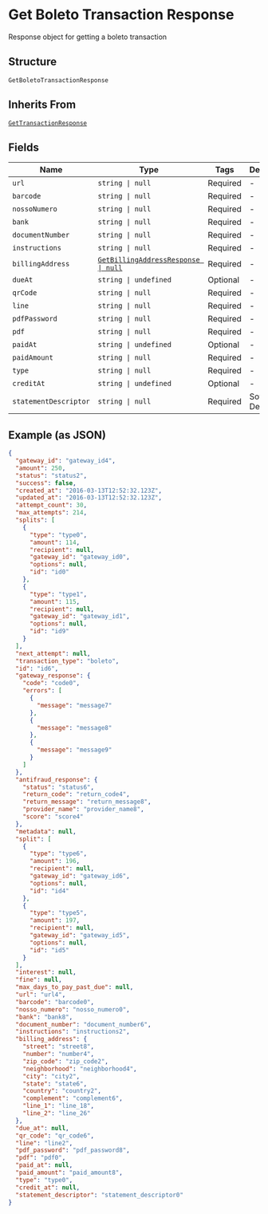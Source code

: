 
# Get Boleto Transaction Response

Response object for getting a boleto transaction

## Structure

`GetBoletoTransactionResponse`

## Inherits From

[`GetTransactionResponse`](../../doc/models/get-transaction-response.md)

## Fields

| Name | Type | Tags | Description |
|  --- | --- | --- | --- |
| `url` | `string \| null` | Required | - |
| `barcode` | `string \| null` | Required | - |
| `nossoNumero` | `string \| null` | Required | - |
| `bank` | `string \| null` | Required | - |
| `documentNumber` | `string \| null` | Required | - |
| `instructions` | `string \| null` | Required | - |
| `billingAddress` | [`GetBillingAddressResponse \| null`](../../doc/models/get-billing-address-response.md) | Required | - |
| `dueAt` | `string \| undefined` | Optional | - |
| `qrCode` | `string \| null` | Required | - |
| `line` | `string \| null` | Required | - |
| `pdfPassword` | `string \| null` | Required | - |
| `pdf` | `string \| null` | Required | - |
| `paidAt` | `string \| undefined` | Optional | - |
| `paidAmount` | `string \| null` | Required | - |
| `type` | `string \| null` | Required | - |
| `creditAt` | `string \| undefined` | Optional | - |
| `statementDescriptor` | `string \| null` | Required | Soft Descriptor |

## Example (as JSON)

```json
{
  "gateway_id": "gateway_id4",
  "amount": 250,
  "status": "status2",
  "success": false,
  "created_at": "2016-03-13T12:52:32.123Z",
  "updated_at": "2016-03-13T12:52:32.123Z",
  "attempt_count": 30,
  "max_attempts": 214,
  "splits": [
    {
      "type": "type0",
      "amount": 114,
      "recipient": null,
      "gateway_id": "gateway_id0",
      "options": null,
      "id": "id0"
    },
    {
      "type": "type1",
      "amount": 115,
      "recipient": null,
      "gateway_id": "gateway_id1",
      "options": null,
      "id": "id9"
    }
  ],
  "next_attempt": null,
  "transaction_type": "boleto",
  "id": "id6",
  "gateway_response": {
    "code": "code0",
    "errors": [
      {
        "message": "message7"
      },
      {
        "message": "message8"
      },
      {
        "message": "message9"
      }
    ]
  },
  "antifraud_response": {
    "status": "status6",
    "return_code": "return_code4",
    "return_message": "return_message8",
    "provider_name": "provider_name8",
    "score": "score4"
  },
  "metadata": null,
  "split": [
    {
      "type": "type6",
      "amount": 196,
      "recipient": null,
      "gateway_id": "gateway_id6",
      "options": null,
      "id": "id4"
    },
    {
      "type": "type5",
      "amount": 197,
      "recipient": null,
      "gateway_id": "gateway_id5",
      "options": null,
      "id": "id5"
    }
  ],
  "interest": null,
  "fine": null,
  "max_days_to_pay_past_due": null,
  "url": "url4",
  "barcode": "barcode0",
  "nosso_numero": "nosso_numero0",
  "bank": "bank8",
  "document_number": "document_number6",
  "instructions": "instructions2",
  "billing_address": {
    "street": "street8",
    "number": "number4",
    "zip_code": "zip_code2",
    "neighborhood": "neighborhood4",
    "city": "city2",
    "state": "state6",
    "country": "country2",
    "complement": "complement6",
    "line_1": "line_18",
    "line_2": "line_26"
  },
  "due_at": null,
  "qr_code": "qr_code6",
  "line": "line2",
  "pdf_password": "pdf_password8",
  "pdf": "pdf0",
  "paid_at": null,
  "paid_amount": "paid_amount8",
  "type": "type0",
  "credit_at": null,
  "statement_descriptor": "statement_descriptor0"
}
```

